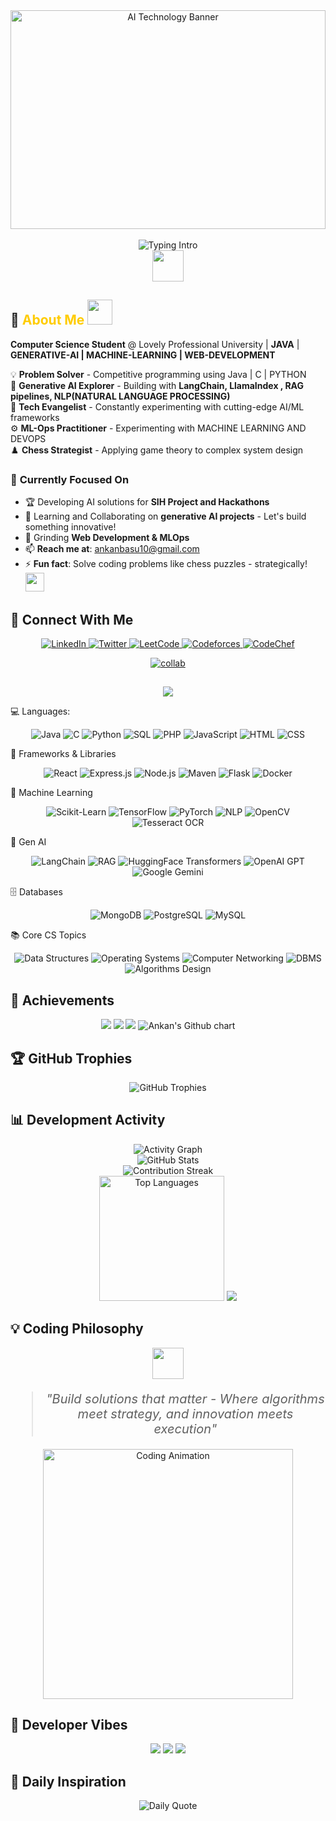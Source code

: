 <div align="center">
  <img src="https://wallpaperaccess.com/full/5927911.gif" width="100%" height="350" alt="AI Technology Banner">
  <br><br>
  <img src="https://readme-typing-svg.herokuapp.com?font=Poppins&weight=500&size=25&pause=1000&center=true&vCenter=true&width=700&lines=Hey+there!+I'm+Ankan+Basu+%F0%9F%91%8B;ML%2C+Gen-AI%2C+ComputerVision+%26+WebDev+Enthusiast+⚡;4x+Hackathon+Winner+%F0%9F%8F%86;Always+learning+%26+building!+%F0%9F%9A%80" alt="Typing Intro">
  <br>
  <img src="https://media.giphy.com/media/hvRJCLFzcasrR4ia7z/giphy.gif" width="50">
</div> 



## 🧠 <span style="color:#ffcc00;">About Me</span> <img src="https://media.giphy.com/media/L1R1tvI9svkIWwpVYr/giphy.gif" width="40">

**Computer Science Student** @ Lovely Professional University | **JAVA** | **GENERATIVE-AI | MACHINE-LEARNING | WEB-DEVELOPMENT**  

💡 **Problem Solver** -  Competitive programming using Java | C | PYTHON  
🤖 **Generative AI Explorer** - Building with **LangChain, LlamaIndex , RAG pipelines, NLP(NATURAL LANGUAGE PROCESSING)**  
🚀 **Tech Evangelist** - Constantly experimenting with cutting-edge AI/ML frameworks  
⚙️ **ML-Ops Practitioner** - Experimenting with MACHINE LEARNING AND DEVOPS  
♟️ **Chess Strategist** - Applying game theory to complex system design  

### 🔭 **Currently Focused On**
- 🏆 Developing AI solutions for **SIH Project and Hackathons**
- 🤝 Learning and Collaborating on **generative AI projects** - Let's build something innovative!  
- 🌱 Grinding **Web Development & MLOps**  
- 📫 **Reach me at**: ankanbasu10@gmail.com  
- ⚡ **Fun fact**: Solve coding problems like chess puzzles - strategically! <img src="https://media.giphy.com/media/WUlplcMpOCEmTGBtBW/giphy.gif" width="30">



## 🤝 **Connect With Me**

<p align="center"> 
  <a href="https://www.linkedin.com/in/ankan-basu-595152271" target="_blank"> <img src="https://img.shields.io/badge/LinkedIn-Professional-0A66C2?logo=linkedin&style=for-the-badge" alt="LinkedIn"> </a> 
  <a href="https://x.com/AnkanBasu02" target="_blank"> <img src="https://img.shields.io/badge/Twitter-Tech%20Thoughts-1DA1F2?logo=twitter&style=for-the-badge" alt="Twitter"> </a> 
  <a href="https://leetcode.com/u/ankanbasu10/" target="_blank"> <img src="https://img.shields.io/badge/LeetCode-Solutions-FFA116?logo=leetcode&style=for-the-badge" alt="LeetCode"> </a> 
  <a href="https://codeforces.com/profile/ankanbasu10" target="_blank"> <img src="https://img.shields.io/badge/Codeforces-Competitions-1F8ACB?logo=codeforces&style=for-the-badge" alt="Codeforces"> </a> 
  <a href="https://www.codechef.com/users/ankanbasu10" target="_blank"> <img src="https://img.shields.io/badge/CodeChef-Rated%20Coder-5B4638?logo=codechef&style=for-the-badge" alt="CodeChef"> </a> 
</p>

<p align="center">
  <a href="mailto:ankanbasu10@gmail.com">
    <img src="https://img.shields.io/badge/Let's Collaborate-FF69B4?style=for-the-badge&logo=Handshake&logoColor=white" alt="collab">
  </a>
</p>


## 
<p align="center"> <img src="https://capsule-render.vercel.app/api?type=waving&color=0:A8E6CF,100:DCEDC1&height=120&section=header&text=🚀%20My%20Tech%20Stack&fontSize=28&fontColor=000000&animation=fadeIn"/>
</p>
💻 Languages:
<p align="center"> <img src="https://img.shields.io/badge/Java-ED8B00?logo=openjdk&logoColor=white" alt="Java"> <img src="https://img.shields.io/badge/C-00599C?logo=c&logoColor=white" alt="C"> <img src="https://img.shields.io/badge/Python-3776AB?logo=python&logoColor=white" alt="Python"> <img src="https://img.shields.io/badge/SQL-4479A1?logo=postgresql&logoColor=white" alt="SQL"> <img src="https://img.shields.io/badge/PHP-777BB4?logo=php&logoColor=white" alt="PHP"> <img src="https://img.shields.io/badge/JavaScript-F7DF1E?logo=javascript&logoColor=black" alt="JavaScript"> <img src="https://img.shields.io/badge/HTML-E34F26?logo=html5&logoColor=white" alt="HTML"> <img src="https://img.shields.io/badge/CSS-1572B6?logo=css3&logoColor=white" alt="CSS"> </p>
🧰 Frameworks & Libraries
<p align="center"> <img src="https://img.shields.io/badge/React-61DAFB?logo=react&logoColor=black" alt="React"> <img src="https://img.shields.io/badge/Express.js-000000?logo=express&logoColor=white" alt="Express.js"> <img src="https://img.shields.io/badge/Node.js-339933?logo=node.js&logoColor=white" alt="Node.js"> <img src="https://img.shields.io/badge/Maven-C71A36?logo=apache-maven&logoColor=white" alt="Maven"> <img src="https://img.shields.io/badge/Flask-000000?logo=flask&logoColor=white" alt="Flask"> <img src="https://img.shields.io/badge/Docker-2496ED?logo=docker&logoColor=white" alt="Docker"> </p>
🤖 Machine Learning
<p align="center"> <img src="https://img.shields.io/badge/Scikit--Learn-F7931E?logo=scikitlearn&logoColor=white" alt="Scikit-Learn"> <img src="https://img.shields.io/badge/TensorFlow-FF6F00?logo=tensorflow&logoColor=white" alt="TensorFlow"> <img src="https://img.shields.io/badge/PyTorch-EE4C2C?logo=pytorch&logoColor=white" alt="PyTorch"> <img src="https://img.shields.io/badge/NLP-4B8BBE?logo=spaCy&logoColor=white" alt="NLP"> <img src="https://img.shields.io/badge/OpenCV-5C3EE8?logo=opencv&logoColor=white" alt="OpenCV"> <img src="https://img.shields.io/badge/Tesseract_OCR-4285F4?logo=google&logoColor=white" alt="Tesseract OCR"> </p>
🤖 Gen AI
<p align="center"> <img src="https://img.shields.io/badge/LangChain-00ADD8?logo=langchain&logoColor=white" alt="LangChain"> <img src="https://img.shields.io/badge/RAG-6A5ACD?logo=readthedocs&logoColor=white" alt="RAG"> <img src="https://img.shields.io/badge/HuggingFace-FFBF00?logo=huggingface&logoColor=black" alt="HuggingFace Transformers"> <img src="https://img.shields.io/badge/OpenAI_GPT-412991?logo=openai&logoColor=white" alt="OpenAI GPT"> <img src="https://img.shields.io/badge/Google_Gemini-4285F4?logo=google&logoColor=white" alt="Google Gemini"> </p>
🗄️ Databases
<p align="center"> <img src="https://img.shields.io/badge/MongoDB-47A248?logo=mongodb&logoColor=white" alt="MongoDB"> <img src="https://img.shields.io/badge/PostgreSQL-4169E1?logo=postgresql&logoColor=white" alt="PostgreSQL"> <img src="https://img.shields.io/badge/MySQL-4479A1?logo=mysql&logoColor=white" alt="MySQL"> </p>
📚 Core CS Topics
<p align="center"> <img src="https://img.shields.io/badge/Data_Structures-4B0082?logo=codeforces&logoColor=white" alt="Data Structures"> <img src="https://img.shields.io/badge/Operating_Systems-008080?logo=linux&logoColor=white" alt="Operating Systems"> <img src="https://img.shields.io/badge/Computer_Networking-FF6347?logo=cisco&logoColor=white" alt="Computer Networking"> <img src="https://img.shields.io/badge/Database(DBMS)-8A2BE2?logo=sqlite&logoColor=white" alt="DBMS"> <img src="https://img.shields.io/badge/Algorithms_Design-DC143C?logo=geeksforgeeks&logoColor=white" alt="Algorithms Design"> 



</p>


## 🏅 Achievements

<p align="center">
  <img src="https://github-profile-summary-cards.vercel.app/api/cards/profile-details?username=ankan123basu&theme=monokai" />
  <img src="https://github-profile-summary-cards.vercel.app/api/cards/repos-per-language?username=ankan123basu&theme=monokai" />
  <img src="https://github-profile-summary-cards.vercel.app/api/cards/most-commit-language?username=ankan123basu&theme=monokai" />
  <img src="https://ghchart.rshah.org/ankan123basu" alt="Ankan's Github chart" />
</p>


## 🏆 **GitHub Trophies**

<p align="center">
  <img src="https://github-profile-trophy.vercel.app/?username=ankan123basu&theme=radical&column=4&margin-w=5" alt="GitHub Trophies" />
</p>



## 📊 **Development Activity**

<div align="center">
  <img src="https://github-readme-activity-graph.vercel.app/graph?username=ankan123basu&theme=react-dark&area=true&hide_border=true" alt="Activity Graph">
  <br>
  <img src="https://github-readme-stats.vercel.app/api?username=ankan123basu&show_icons=true&theme=vision-friendly-dark&include_all_commits=true" alt="GitHub Stats">
  <br>
  <img src="https://github-readme-streak-stats.herokuapp.com/?user=ankan123basu&theme=vision-friendly-dark" alt="Contribution Streak">
  <br>
  <img src="https://github-readme-stats.vercel.app/api/top-langs?username=ankan123basu&layout=compact&theme=vision-friendly-dark&langs_count=8" alt="Top Languages" height="200">
  <img src="https://capsule-render.vercel.app/api?type=waving&color=gradient&height=100&section=footer"/>
</div>







## 💡 **Coding Philosophy**
<div align="center">
  <img src="https://media.giphy.com/media/3o6Zt6ML6BklcajjsA/giphy.gif" width="50">
  <blockquote style="font-size: 20px; font-style: italic;">
    "Build solutions that matter - Where algorithms meet strategy, and innovation meets execution"
  </blockquote>
  <img src="https://media.giphy.com/media/qgQUggAC3Pfv687qPC/giphy.gif" width="400" alt="Coding Animation">
</div>



## 💬 Developer Vibes

<p align="center">
  <img src="https://img.shields.io/badge/Code-is%20like%20humor-blueviolet?style=for-the-badge">
  <img src="https://img.shields.io/badge/Stay-curious-red?style=for-the-badge">
  <img src="https://img.shields.io/badge/Keep shipping-fastgreen?style=for-the-badge">
</p>



## 🌟 **Daily Inspiration**

<div align="center">
  <img src="https://quotes-github-readme.vercel.app/api?type=horizontal&theme=radical" alt="Daily Quote">
</div>
